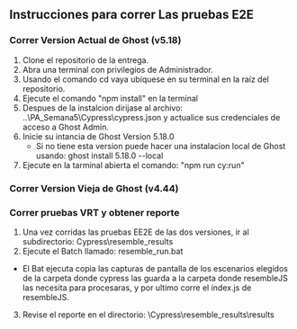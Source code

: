 ## Instrucciones para correr Las pruebas E2E

### Correr Version Actual de Ghost (v5.18)
1. Clone el repositorio de la entrega.
2. Abra una terminal con privilegios de Administrador.
3. Usando el comando cd vaya ubíquese en su terminal en la raíz del repositorio.
4. Ejecute el comando "npm install" en la terminal
5. Despues de la instalcion dirijase al archivo: ..\PA_Semana5\Cypress\cypress.json y actualice sus credenciales de acceso a Ghost Admin.
6. Inicie su intancia de Ghost Version 5.18.0
   * Si no tiene esta version puede hacer una instalacion local de Ghost usando: ghost install 5.18.0 --local
7. Ejecute en la tarminal abierta el comando: "npm run cy:run"

### Correr Version Vieja de Ghost (v4.44)

### Correr pruebas VRT y obtener reporte
1. Una vez corridas las pruebas EE2E de las dos versiones, ir al subdirectorio: Cypress\resemble_results
2. Ejecute el Batch llamado: resemble_run.bat
  * El Bat ejecuta copia las capturas de pantalla de los escenarios elegidos de la carpeta donde cypress las guarda a la carpeta donde resembleJS las necesita para procesaras, y por ultimo corre el index.js de resembleJS.
3. Revise el reporte en el directorio: \Cypress\resemble_results\results
